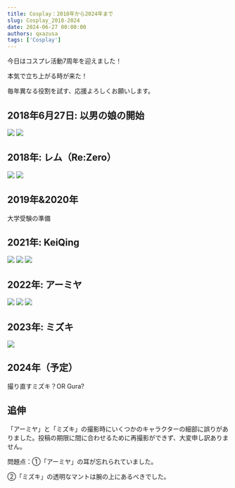 ```yaml
---
title: Cosplay：2018年から2024年まで
slug: Cosplay_2018-2024
date: 2024-06-27 00:00:00
authors: qxazusa
tags: ['Cosplay']
---
```

今日はコスプレ活動7周年を迎えました！

本気で立ち上がる時が来た！
<!--truncate-->
毎年異なる役割を試す、応援よろしくお願いします。

## 2018年6月27日: 以男の娘の開始
![](https://static.qxazusa.xyz/docusaurus/image/C_2018-2023/20180627_130721_F.jpg?x-image-process=style/webp)
![](https://static.qxazusa.xyz/docusaurus/image/C_2018-2023/20180627_155700_F.jpg?x-image-process=style/webp)

## 2018年: レム（Re:Zero）
![](https://static.qxazusa.xyz/docusaurus/image/C_2018-2023/20180702_181900_REM_EDITED.jpg?x-image-process=style/webp)
![](https://static.qxazusa.xyz/docusaurus/image/C_2018-2023/20180702_183100_REM.jpg?x-image-process=style/webp)

## 2019年&2020年
大学受験の準備

## 2021年: KeiQing
![](https://static.qxazusa.xyz/docusaurus/image/C_2018-2023/20210802_084240_KeiQing.jpg?x-image-process=style/webp)
![](https://static.qxazusa.xyz/docusaurus/image/C_2018-2023/20210802_084246_KeiQing_EDITED.jpg?x-image-process=style/webp)
![](https://static.qxazusa.xyz/docusaurus/image/C_2018-2023/20210802_085232_KeiQing_REEDITED.jpg?x-image-process=style/webp)

## 2022年: アーミヤ
![](https://static.qxazusa.xyz/docusaurus/image/C_2018-2023/20220223_162912_Amiya_REEDITED.jpg?x-image-process=style/webp)
![](https://static.qxazusa.xyz/docusaurus/image/C_2018-2023/20220223_162940_Amiya.jpg?x-image-process=style/webp)
![](https://static.qxazusa.xyz/docusaurus/image/C_2018-2023/20220223_163708_Amiya_EDITED.jpg?x-image-process=style/webp)

## 2023年: ミズキ
![](https://static.qxazusa.xyz/docusaurus/image/C_2018-2023/20230424_153729_Mizuki.jpg?x-image-process=style/webp)

## 2024年（予定）
撮り直すミズキ？OR Gura?

## 追伸
「アーミヤ」と「ミズキ」の撮影時にいくつかのキャラクターの細部に誤りがありました。投稿の期限に間に合わせるために再撮影ができず、大変申し訳ありません。

問題点：①「アーミヤ」の耳が忘れられていました。

②「ミズキ」の透明なマントは腕の上にあるべきでした。